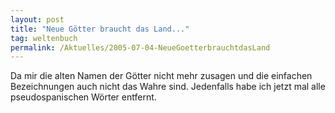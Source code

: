 ```yaml
---
layout: post
title: "Neue Götter braucht das Land..."
tag: weltenbuch
permalink: /Aktuelles/2005-07-04-NeueGoetterbrauchtdasLand
---
```


Da mir die alten Namen der Götter nicht mehr zusagen und die einfachen Bezeichnungen auch nicht das Wahre sind. Jedenfalls habe ich jetzt mal alle pseudospanischen Wörter entfernt.


